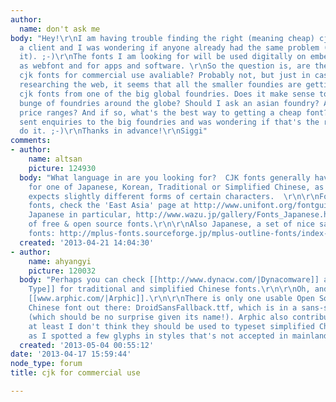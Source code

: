 ```yaml
---
author:
  name: don't ask me
body: "Hey!\r\nI am having trouble finding the right (meaning cheap) cjk font for
  a client and I was wondering if anyone already had the same problem (and solved
  it). ;-)\r\nThe fonts I am looking for will be used digitally on embedded devices,
  as webfont and for apps and software. \r\nSo the question is, are there any free
  cjk fonts for commercial use avaliable? Probably not, but just in case...\r\nAfter
  researching the web, it seems that all the smaller foundies are getting the same
  cjk fonts from one of the big global foundries. Does it make sense to ask a whole
  bunge of foundries around the globe? Should I ask an asian foundry? Are there any
  price ranges? And if so, what's the best way to getting a cheap font?\r\nI've already
  sent enquiries to the big foundries and was wondering if that's the right way to
  do it. ;-)\r\nThanks in advance!\r\nSiggi"
comments:
- author:
    name: altsan
    picture: 124930
  body: "What language in are you looking for?  CJK fonts generally have to be tuned
    for one of Japanese, Korean, Traditional or Simplified Chinese, as each language
    expects slightly different forms of certain characters.  \r\n\r\nFor various CJK
    fonts, check the 'East Asia' page at http://www.unifont.org/fontguide/\r\n\r\nFor
    Japanese in particular, http://www.wazu.jp/gallery/Fonts_Japanese.html has a number
    of free & open source fonts.\r\n\r\nAlso Japanese, a set of nice sans-serif (\u30B4\u30B7\u30C3\u30AF)
    fonts: http://mplus-fonts.sourceforge.jp/mplus-outline-fonts/index-en.html\r\n"
  created: '2013-04-21 14:04:30'
- author:
    name: ahyangyi
    picture: 120032
  body: "Perhaps you can check [[http://www.dynacw.com/|Dynacomware]] and [[http://www.foundertype.com/|Founder
    Type]] for traditional and simplified Chinese fonts.\r\n\r\nOh, and there is also
    [[www.arphic.com/|Arphic]].\r\n\r\nThere is only one usable Open Source simplified
    Chinese font out there: DroidSansFallback.ttf, which is in a sans-serif style
    (which should be no surprise given its name!). Arphic also contributed some, but
    at least I don't think they should be used to typeset simplified Chinese blindly,
    as I spotted a few glyphs in styles that's not accepted in mainland China.\r\n"
  created: '2013-05-04 00:55:12'
date: '2013-04-17 15:59:44'
node_type: forum
title: cjk for commercial use

---
```

